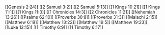[[Genesis 2:24]]
[[2 Samuel 3:2]]
[[2 Samuel 5:13]]
[[1 Kings 10:21]]
[[1 Kings 11:1]]
[[1 Kings 11:3]]
[[1 Chronicles 14:3]]
[[2 Chronicles 11:21]]
[[Nehemiah 13:26]]
[[Psalms 62:10]]
[[Proverbs 30:8]]
[[Proverbs 31:3]]
[[Malachi 2:15]]
[[Matthew 6:19]]
[[Matthew 13:22]]
[[Matthew 19:5]]
[[Matthew 19:23]]
[[Luke 12:15]]
[[1 Timothy 6:9]]
[[1 Timothy 6:17]]
